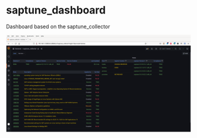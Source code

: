 # saptune_dashboard
Dashboard based on the saptune_collector 

![Screenshot of the dashbard](grafana_new.png)
